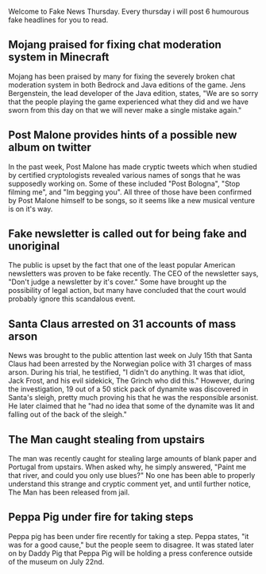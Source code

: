 Welcome to Fake News Thursday. Every thursday i will post 6 humourous fake headlines for you to read.
## Mojang praised for fixing chat moderation system in Minecraft
Mojang has been praised by many for fixing the severely broken chat moderation system in both Bedrock and Java editions of the game. Jens Bergenstein, the lead developer of the Java edition, states, "We are so sorry that the people playing the game experienced what they did and we have sworn from this day on that we will never make a single mistake again."
## Post Malone provides hints of a possible new album on twitter
In the past week, Post Malone has made cryptic tweets which when studied by certified cryptologists revealed various names of songs that he was supposedly working on. Some of these included "Post Bologna", "Stop filming me", and "Im begging you". All three of those have been confirmed by Post Malone himself to be songs, so it seems like a new musical venture is on it's way.
## Fake newsletter is called out for being fake and unoriginal
The public is upset by the fact that one of the least popular American newsletters was proven to be fake recently. The CEO of the newsletter says, "Don't judge a newsletter by it's cover." Some have brought up the possibility of legal action, but many have concluded that the court would probably ignore this scandalous event.
## Santa Claus arrested on 31 accounts of mass arson
News was brought to the public attention last week on July 15th that Santa Claus had been arrested by the Norwegian police with 31 charges of mass arson. During his trial, he testified, "I didn't do anything. It was that idiot, Jack Frost, and his evil sidekick, The Grinch who did this." However, during the investigation, 19 out of a 50 stick pack of dynamite was discovered in Santa's sleigh, pretty much proving his that he was the responsible arsonist. He later claimed that he "had no idea that some of the dynamite was lit and falling out of the back of the sleigh."
## The Man caught stealing from upstairs
The man was recently caught for stealing large amounts of blank paper and Portugal from upstairs. When asked why, he simply answered, "Paint me that river, and could you only use blues?" No one has been able to properly understand this strange and cryptic comment yet, and until further notice, The Man has been released from jail.
## Peppa Pig under fire for taking steps
Peppa pig has been under fire recently for taking a step. Peppa states, "it was for a good cause," but the people seem to disagree. It was stated later on by Daddy Pig that Peppa Pig will be holding a press conference outside of the museum on July 22nd.
